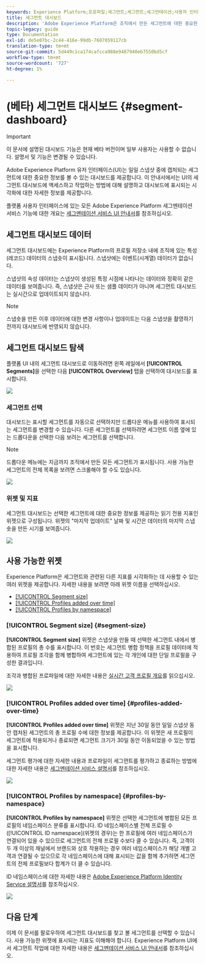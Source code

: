 ```yaml
---
keywords: Experience Platform;프로파일;세그먼트;세그먼트;세그먼테이션;사용자 인터페이스;사용자 정의;세그먼트 대시보드;대시보드
title: 세그먼트 대시보드
description: 'Adobe Experience Platform은 조직에서 만든 세그먼트에 대한 중요한 정보를 볼 수 있는 대시보드를 제공합니다. '
topic-legacy: guide
type: Documentation
exl-id: de5e07bc-2c44-416e-99db-7607059117cb
translation-type: tm+mt
source-git-commit: 5d449c1ca174cafcca988e9487940eb7550bd5cf
workflow-type: tm+mt
source-wordcount: '727'
ht-degree: 1%

---
```


# (베타) 세그먼트 대시보드 {#segment-dashboard}

>[!IMPORTANT]
>
>이 문서에 설명된 대시보드 기능은 현재 베타 버전이며 일부 사용자는 사용할 수 없습니다. 설명서 및 기능은 변경될 수 있습니다.

Adobe Experience Platform 유저 인터페이스(UI)는 일일 스냅샷 중에 캡처되는 세그먼트에 대한 중요한 정보를 볼 수 있는 대시보드를 제공합니다. 이 안내서에서는 UI의 세그먼트 대시보드에 액세스하고 작업하는 방법에 대해 설명하고 대시보드에 표시되는 시각화에 대한 자세한 정보를 제공합니다.

플랫폼 사용자 인터페이스에 있는 모든 Adobe Experience Platform 세그멘테이션 서비스 기능에 대한 개요는 [세그멘테이션 서비스 UI 안내서](../../segmentation/ui/overview.md)를 참조하십시오.

## 세그먼트 대시보드 데이터

세그먼트 대시보드에는 Experience Platform의 프로필 저장소 내에 조직에 있는 특성(레코드) 데이터의 스냅숏이 표시됩니다. 스냅샷에는 이벤트(시계열) 데이터가 없습니다.

스냅샷의 속성 데이터는 스냅샷이 생성된 특정 시점에 나타나는 데이터와 정확히 같은 데이터를 보여줍니다. 즉, 스냅샷은 근사 또는 샘플 데이터가 아니며 세그먼트 대시보드는 실시간으로 업데이트되지 않습니다.

>[!NOTE]
>
>스냅숏을 만든 이후 데이터에 대한 변경 사항이나 업데이트는 다음 스냅샷을 촬영하기 전까지 대시보드에 반영되지 않습니다.

## 세그먼트 대시보드 탐색

플랫폼 UI 내의 세그먼트 대시보드로 이동하려면 왼쪽 레일에서 **[!UICONTROL Segments]**&#x200B;을 선택한 다음 **[!UICONTROL Overview]** 탭을 선택하여 대시보드를 표시합니다.

![](../images/segments/dashboard-overview.png)

### 세그먼트 선택

대시보드는 표시할 세그먼트를 자동으로 선택하지만 드롭다운 메뉴를 사용하여 표시되는 세그먼트를 변경할 수 있습니다. 다른 세그먼트를 선택하려면 세그먼트 이름 옆에 있는 드롭다운을 선택한 다음 보려는 세그먼트를 선택합니다.

>[!NOTE]
>
>드롭다운 메뉴에는 지금까지 조직에서 만든 모든 세그먼트가 표시됩니다. 사용 가능한 세그먼트의 전체 목록을 보려면 스크롤해야 할 수도 있습니다.

![](../images/segments/change-segment.png)

### 위젯 및 지표

세그먼트 대시보드는 선택한 세그먼트에 대한 중요한 정보를 제공하는 읽기 전용 지표인 위젯으로 구성됩니다. 위젯의 &quot;마지막 업데이트&quot; 날짜 및 시간은 데이터의 마지막 스냅숏을 만든 시기를 보여줍니다.

![](../images/segments/widget-timestamp.png)

## 사용 가능한 위젯

Experience Platform은 세그먼트와 관련된 다른 지표를 시각화하는 데 사용할 수 있는 여러 위젯을 제공합니다. 자세한 내용을 보려면 아래 위젯 이름을 선택하십시오.

* [[!UICONTROL Segment size]](#segment-size)
* [[!UICONTROL Profiles added over time]](#profiles-added-over-time)
* [[!UICONTROL Profiles by namespace]](#profiles-by-namespace)

### [!UICONTROL Segment size] {#segment-size}

**[!UICONTROL Segment size]** 위젯은 스냅샷을 만들 때 선택한 세그먼트 내에서 병합된 프로필의 총 수를 표시합니다. 이 번호는 세그먼트 병합 정책을 프로필 데이터에 적용하여 프로필 조각을 함께 병합하여 세그먼트에 있는 각 개인에 대한 단일 프로필을 구성한 결과입니다.

조각과 병합된 프로파일에 대한 자세한 내용은 [실시간 고객 프로필 개요](../../profile/home.md)를 읽으십시오.

![](../images/segments/segment-size.png)

### [!UICONTROL Profiles added over time] {#profiles-added-over-time}

**[!UICONTROL Profiles added over time]** 위젯은 지난 30일 동안 일일 스냅샷 동안 캡처된 세그먼트의 총 프로필 수에 대한 정보를 제공합니다. 이 위젯은 새 프로필이 세그먼트에 적용되거나 종료되면 세그먼트 크기가 30일 동안 이동되었을 수 있는 방법을 표시합니다.

세그먼트 평가에 대한 자세한 내용과 프로파일이 세그먼트를 평가하고 종료하는 방법에 대한 자세한 내용은 [세그멘테이션 서비스 설명서](../../segmentation/home.md)를 참조하십시오.

![](../images/segments/profiles-added-over-time.png)

### [!UICONTROL Profiles by namespace] {#profiles-by-namespace}

**[!UICONTROL Profiles by namespace]** 위젯은 선택한 세그먼트에 병합된 모든 프로필의 네임스페이스 분류를 표시합니다. ID 네임스페이스별 전체 프로필 수([!UICONTROL ID namespace](위젯의 경우)는 한 프로필에 여러 네임스페이스가 연결되어 있을 수 있으므로 세그먼트의 전체 프로필 수보다 클 수 있습니다. 즉, 고객이 두 개 이상의 채널에서 브랜드와 상호 작용하는 경우 여러 네임스페이스가 해당 개별 고객과 연결될 수 있으므로 각 네임스페이스에 대해 표시되는 값을 함께 추가하면 세그먼트의 전체 프로필보다 합계가 더 클 수 있습니다.

ID 네임스페이스에 대한 자세한 내용은 [Adobe Experience Platform Identity Service 설명서](../../identity-service/home.md)를 참조하십시오.

![](../images/segments/profiles-by-namespace.png)

## 다음 단계

이제 이 문서를 팔로우하여 세그먼트 대시보드를 찾고 볼 세그먼트를 선택할 수 있습니다. 사용 가능한 위젯에 표시되는 지표도 이해해야 합니다. Experience Platform UI에서 세그먼트 작업에 대한 자세한 내용은 [세그멘테이션 서비스 UI 안내서](../../segmentation/ui/overview.md)를 참조하십시오.
